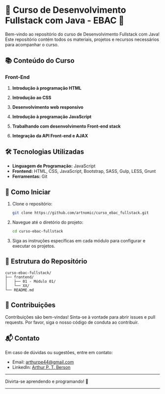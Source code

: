 # 🌟 Curso de Desenvolvimento Fullstack com Java - EBAC 🌟

Bem-vindo ao repositório do curso de Desenvolvimento Fullstack com Java! Este repositório contém todos os materiais, projetos e recursos necessários para acompanhar o curso.

## 📚 Conteúdo do Curso

### Front-End 

1. **Introdução à programação HTML** 

2. **Introdução ao CSS**

3. **Desenvolvimento web responsivo**

4. **Introdução à programação JavaScript**

5. **Trabalhando com desenvolvimento Front-end stack**

6. **Integração da API Front-end e AJAX**


## 🛠️ Tecnologias Utilizadas

- **Linguagem de Programação:** JavaScript
- **Frontend:** HTML, CSS, JavaScript, Bootstrap, SASS, Gulp, LESS, Grunt
- **Ferramentas:** Git

## 🚀 Como Iniciar

1. Clone o repositório:
   ```sh
   git clone https://github.com/artnomic/curso_ebac_fullstack.git
   ```
2. Navegue até o diretório do projeto:
   ```sh
   cd curso-ebac-fullstack
   ```
3. Siga as instruções específicas em cada módulo para configurar e executar os projetos.

## 📄 Estrutura do Repositório

```
curso-ebac-fullstack/
├── frontend/
│   ├── 01 - Módulo 01/
│   └── XX/
└── README.md
```

## 📢 Contribuições

Contribuições são bem-vindas! Sinta-se à vontade para abrir issues e pull requests. Por favor, siga o nosso código de conduta ao contribuir.

## 📬 Contato

Em caso de dúvidas ou sugestões, entre em contato:

- Email: [arthurpe44@gmail.com](mailto:arthurpe44@gmail.com)
- LinkedIn: [Arthur P. T. Berson](https://www.linkedin.com/in/artnomic/)

---

Divirta-se aprendendo e programando! 🎉

---